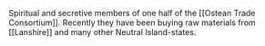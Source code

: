 Spiritual and secretive members of one half of the [[Ostean Trade Consortium]].  Recently they have been buying raw materials from [[Lanshire]] and many other Neutral Island-states.